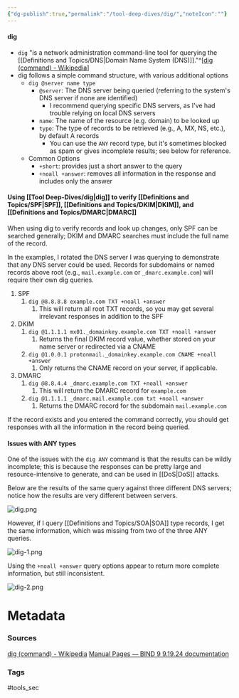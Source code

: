 ```yaml
---
{"dg-publish":true,"permalink":"/tool-deep-dives/dig/","noteIcon":""}
---
```


#### dig
- `dig` "is a network administration command-line tool for querying the [[Definitions and Topics/DNS\|Domain Name System (DNS)]]."^[[dig (command) - Wikipedia](https://en.wikipedia.org/wiki/Dig_(command))]
- dig follows a simple command structure, with various additional options
	- `dig @server name type`
		- `@server`: The DNS server being queried (referring to the system's DNS server if none are identified)
			- I recommend querying specific DNS servers, as I've had trouble relying on local DNS servers
		- `name`: The name of the resource (e.g. domain) to be looked up
		- `type`: The type of records to be retrieved (e.g., A, MX, NS, etc.), by default A records
			- You can use the `ANY` record type, but it's sometimes blocked as spam or gives incomplete results; see below for reference.
	- Common Options
		- `+short`: provides just a short answer to the query
		- `+noall +answer`: removes all information in the response and includes only the answer

#### Using [[Tool Deep-Dives/dig\|dig]] to verify [[Definitions and Topics/SPF\|SPF]], [[Definitions and Topics/DKIM\|DKIM]], and [[Definitions and Topics/DMARC\|DMARC]]
When using dig to verify records and look up changes, only SPF can be searched generally; DKIM and DMARC searches must include the full name of the record.

In the examples, I rotated the DNS server I was querying to demonstrate that any DNS server could be used. Records for subdomains or named records above root (e.g., `mail.example.com` or `_dmarc.example.com`) will require their own dig queries.

1. SPF
	1. `dig @8.8.8.8 example.com TXT +noall +answer`
		1. This will return all root TXT records, so you may get several irrelevant responses in addition to the SPF
2. DKIM
	1. `dig @1.1.1.1 mx01._domainkey.example.com TXT +noall +answer`
		1. Returns the final DKIM record value, whether stored on your name server or redirected via a CNAME
	2. `dig @1.0.0.1 protonmail._domainkey.example.com CNAME +noall +answer`
		1. Only returns the CNAME record on your server, if applicable.
3. DMARC
	1. `dig @8.8.4.4 _dmarc.example.com TXT +noall +answer`
		1. This will return the DMARC record for `example.com`
	2. `dig @1.1.1.1 _dmarc.mail.example.com txt +noall +answer`
		1. Returns the DMARC record for the subdomain `mail.example.com`

If the record exists and you entered the command correctly, you should get responses with all the information in the record being queried.
#### Issues with ANY types
One of the issues with the `dig ANY` command is that the results can be wildly incomplete; this is because the responses can be pretty large and resource-intensive to generate, and can be used in [[DoS\|DoS]] attacks. 

Below are the results of the same query against three different DNS servers; notice how the results are very different between servers. 

![dig.png](/img/user/Attachments/dig.png)

However, if I query [[Definitions and Topics/SOA\|SOA]] type records, I get the same information, which was missing from two of the three ANY queries.

![dig-1.png](/img/user/Attachments/dig-1.png)

Using the `+noall +answer` query options appear to return more complete information, but still inconsistent.

![dig-2.png](/img/user/Attachments/dig-2.png)


# Metadata

### Sources
[dig (command) - Wikipedia](https://en.wikipedia.org/wiki/Dig_(command))
[Manual Pages — BIND 9 9.19.24 documentation](https://downloads.isc.org/isc/bind9/cur/9.19/doc/arm/html/manpages.html#dig-dns-lookup-utility)
### Tags
#tools_sec 